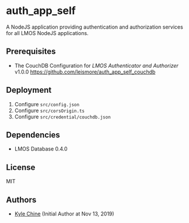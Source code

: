 # auth_app_self

A NodeJS application providing authentication and authorization services for all LMOS NodeJS applications.

## Prerequisites

* The CouchDB Configuration for *LMOS Authenticator and Authorizer* v1.0.0 <https://github.com/leismore/auth_app_self_couchdb>

## Deployment

1. Configure `src/config.json`
2. Configure `src/corsOrigin.ts`
3. Configure `src/credential/couchdb.json`

## Dependencies

* LMOS Database 0.4.0

## License

MIT

## Authors

* [Kyle Chine](https://www.kylechine.name) (Initial Author at Nov 13, 2019)
